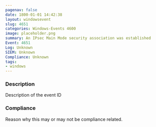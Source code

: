 ```yaml
---
pagenav: false
date: 1800-01-01 14:42:38
layout: windowsevent
slug: 4651
categories: Windows-Events 4600
image: placeholder.png
summary: An IPsec Main Mode security association was established
Event: 4651
Log: Unknown
SIEM: Unknown
Compliance: Unknown
tags:
- windows
---
```


### Description

Description of the event ID

### Compliance

Reason why this may or may not be compliance related.
